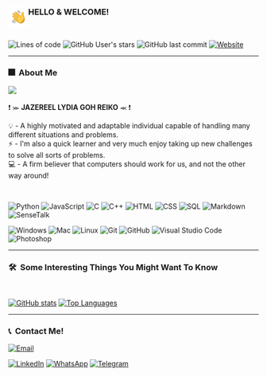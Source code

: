 ### <img alt="handwavegif" src="https://github.com/reikolydia/reikolydia.github.io/raw/main/images/about/handwave.gif" width='40' align="left"/> HELLO & WELCOME!

<br>

![Lines of code](https://img.shields.io/tokei/lines/github/reikolydia/reikolydia.github.io?label=Lines%20Written&style=for-the-badge) ![GitHub User's stars](https://img.shields.io/github/stars/reikolydia?style=for-the-badge) ![GitHub last commit](https://img.shields.io/github/last-commit/reikolydia/reikolydia.github.io?style=for-the-badge) [![Website](https://img.shields.io/website?down_color=red&down_message=OFFLINE%21&style=for-the-badge&up_message=ONLINE&url=https%3A%2F%2Freikolydia.xyz%2F)](https://reikolydia.xyz/)

---

### 🎆 &nbsp;About Me

![](https://komarev.com/ghpvc/?username=reikolydia&color=ff69b4&style=flat-square)

❗ ⪼ <b>JAZEREEL LYDIA GOH REIKO</b> ⪻ ❗

💡 - A highly motivated and adaptable individual capable of handling many different situations and problems. <br>
⚡ - I'm also a quick learner and very much enjoy taking up new challenges to solve all sorts of problems. <br>
💻 - A firm believer that computers should work for us, and not the other way around!

<br>

![Python](https://img.shields.io/badge/-Python-05122A?style=for-the-badge&logo=python)
![JavaScript](https://img.shields.io/badge/-JavaScript-05122A?style=for-the-badge&logo=javascript)
![C](https://img.shields.io/badge/-C-05122A?style=for-the-badge&logo=C&logoColor=A8B9CC)
![C++](https://img.shields.io/badge/-C++-05122A?style=for-the-badge&logo=C%2B%2B&logoColor=00599C)
![HTML](https://img.shields.io/badge/-HTML-05122A?style=for-the-badge&logo=HTML5)
![CSS](https://img.shields.io/badge/-CSS-05122A?style=for-the-badge&logo=CSS3&logoColor=1572B6)
![SQL](https://img.shields.io/badge/-SQL-05122A?style=for-the-badge&logo=MySQL)
![Markdown](https://img.shields.io/badge/-Markdown-05122A?style=for-the-badge&logo=markdown)
![SenseTalk](https://img.shields.io/badge/Eggplant%20SenseTalk-05122A?style=for-the-badge&logo=egghead)

![Windows](https://img.shields.io/badge/-Windows-05122A?style=for-the-badge&logo=Windows&logoColor=blue)
![Mac](https://img.shields.io/badge/-Mac-05122A?style=for-the-badge&logo=Apple)
![Linux](https://img.shields.io/badge/-Linux-05122A?style=for-the-badge&logo=Linux)
![Git](https://img.shields.io/badge/-Git-05122A?style=for-the-badge&logo=git)
![GitHub](https://img.shields.io/badge/-GitHub-05122A?style=for-the-badge&logo=github)
![Visual Studio Code](https://img.shields.io/badge/-Visual%20Studio%20Code-05122A?style=for-the-badge&logo=visual-studio-code&logoColor=007ACC)
![Photoshop](https://img.shields.io/badge/-Photoshop-05122A?style=for-the-badge&logo=adobe-photoshop)

---

### 🛠 &nbsp;Some Interesting Things You Might Want To Know

<br>

[![GitHub stats](https://github-readme-stats.vercel.app/api?username=reikolydia&show_icons=true&theme=radical&include_all_commits=true)](https://github.com/reikolydia) [![Top Languages](https://github-readme-stats.vercel.app/api/top-langs/?username=reikolydia&layout=compact&theme=radical)](https://github.com/reikolydia)

---

### 📞 &nbsp;Contact Me!

[![Email](https://img.shields.io/badge/github%2Econtact%40reikolydia.xyz-05122A?style=for-the-badge&logo=Mail.Ru)](mailto:github.contact@reikolydia.xyz)
<br>

[![LinkedIn](https://img.shields.io/badge/-LinkedIn-05122A?style=for-the-badge&logo=linkedin)](https://www.linkedin.com/in/jazereel-lydia-goh-reiko/)
[![WhatsApp](https://img.shields.io/badge/-WhatsApp-05122A?style=for-the-badge&logo=WhatsApp)](https://wa.me/6596723481/)
[![Telegram](https://img.shields.io/badge/-Telegram-05122A?style=for-the-badge&logo=Telegram)](https://t.me/Jazereel/)
